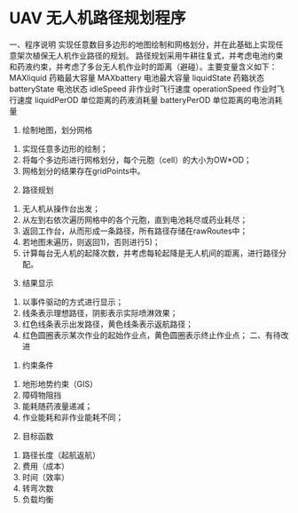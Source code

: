 # UAV 无人机路径规划程序
一、程序说明
实现任意数目多边形的地图绘制和网格划分，并在此基础上实现任意架次植保无人机作业路径的规划。
路径规划采用牛耕往复式，并考虑电池约束和药液约束，并考虑了多台无人机作业时的距离（避碰）。主要变量含义如下：
  MAXliquid        	药箱最大容量
  MAXbattery       	电池最大容量
  liquidState      	药箱状态
  batteryState     	电池状态
  idleSpeed        	非作业时飞行速度
  operationSpeed   	作业时飞行速度
  liquidPerOD        单位距离的药液消耗量
  batteryPerOD       单位距离的电池消耗量
1.	绘制地图，划分网格
1)	实现任意多边形的绘制；
2)	将每个多边形进行网格划分，每个元胞（cell）的大小为OW*OD；
3)	网格划分的结果存在gridPoints中。
2.	路径规划
1)	无人机从操作台出发；
2)	从左到右依次遍历网格中的各个元胞，直到电池耗尽或药业耗尽；
3)	返回工作台，从而形成一条路径，所有路径存储在rawRoutes中；
4)	若地图未遍历，则返回1)，否则进行5)；
5)	计算每台无人机的起降次数，并考虑每轮起降是无人机间的距离，进行路径分配。
3.	结果显示
1)	以事件驱动的方式进行显示；
2)	线条表示理想路径，阴影表示实际喷淋效果；
3)	红色线条表示出发路径，黄色线条表示返航路径；
4)	红色圆圈表示某次作业的起始作业点，黄色圆圈表示终止作业点；
二、有待改进
1. 约束条件
1)	地形地势约束（GIS）
2)	障碍物阻挡
3)	能耗随药液量递减；
4)	作业能耗和非作业能耗不同；

2. 目标函数
1)	路径长度（起航返航）
2)	费用（成本）
3)	时间（效率）
4)	转弯次数
5)	负载均衡
